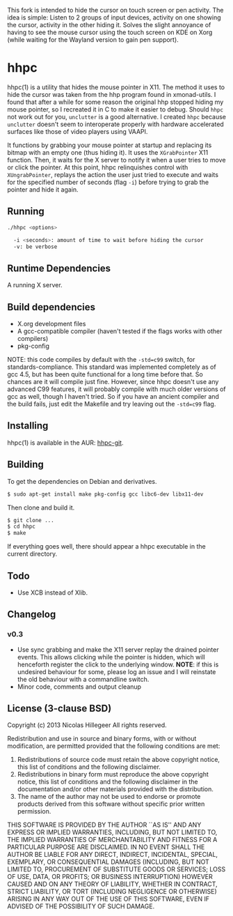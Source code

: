 This fork is intended to hide the cursor on touch screen or pen activity. The idea is simple: Listen to 2 groups of input devices, activity on one showing the cursor, activity in the other hiding it. Solves the slight annoyance of having to see the mouse cursor using the touch screen on KDE on Xorg (while waiting for the Wayland version to gain pen support). 

hhpc
====

hhpc(1) is a utility that hides the mouse pointer in X11. The method it
uses to hide the cursor was taken from the hhp program found in
xmonad-utils. I found that after a while for some reason the original
hhp stopped hiding my mouse pointer, so I recreated it in C to make it
easier to debug. Should `hhpc` not work out for you, `unclutter` is a
good alternative. I created `hhpc` because `unclutter` doesn't seem to
interoperate properly with hardware accelerated surfaces like those of
video players using VAAPI.

It functions by grabbing your mouse pointer at startup and replacing its
bitmap with an empty one (thus hiding it). It uses the `XGrabPointer`
X11 function. Then, it waits for the X server to notify it when a user
tries to move or click the pointer. At this point, hhpc relinquishes
control with `XUngrabPointer`, replays the action the user just tried to
execute and waits for the specified number of seconds (flag `-i`) before
trying to grab the pointer and hide it again.

Running
-------

```sh
./hhpc <options>

  -i <seconds>: amount of time to wait before hiding the cursor
  -v: be verbose
```

Runtime Dependencies
--------------------

A running X server.

Build dependencies
------------------

- X.org development files
- A gcc-compatible compiler (haven't tested if the flags works with
  other compilers)
- pkg-config

NOTE: this code compiles by default with the `-std=c99` switch, for
standards-compliance. This standard was implemented completely as of gcc
4.5, but has been quite functional for a long time before that. So
chances are it will compile just fine. However, since hhpc doesn't use
any advanced C99 features, it will probably compile with much older
versions of gcc as well, though I haven't tried. So if you have an
ancient compiler and the build fails, just edit the Makefile and try
leaving out the `-std=c99` flag.

Installing
---------

hhpc(1) is available in the AUR:
[hhpc-git](https://aur.archlinux.org/packages/hhpc-git/).

Building
--------

To get the dependencies on Debian and derivatives.

```sh
$ sudo apt-get install make pkg-config gcc libc6-dev libx11-dev
```

Then clone and build it.

```sh
$ git clone ...
$ cd hhpc
$ make
```

If everything goes well, there should appear a hhpc executable in the
current directory.

Todo
----

- Use XCB instead of Xlib.

Changelog
---------

### v0.3

- Use sync grabbing and make the X11 server replay the drained pointer
  events. This allows clicking while the pointer is hidden, which will
  henceforth register the click to the underlying window. **NOTE**: if
  this is undesired behaviour for some, please log an issue and I will
  reinstate the old behaviour with a commandline switch.
- Minor code, comments and output cleanup

License (3-clause BSD)
----------------------

Copyright (c) 2013 Nicolas Hillegeer <nicolas at hillegeer dot com>
All rights reserved.

Redistribution and use in source and binary forms, with or without
modification, are permitted provided that the following conditions
are met:
1. Redistributions of source code must retain the above copyright
   notice, this list of conditions and the following disclaimer.
2. Redistributions in binary form must reproduce the above copyright
   notice, this list of conditions and the following disclaimer in the
   documentation and/or other materials provided with the distribution.
3. The name of the author may not be used to endorse or promote products
   derived from this software without specific prior written permission.

THIS SOFTWARE IS PROVIDED BY THE AUTHOR ``AS IS'' AND ANY EXPRESS OR
IMPLIED WARRANTIES, INCLUDING, BUT NOT LIMITED TO, THE IMPLIED WARRANTIES
OF MERCHANTABILITY AND FITNESS FOR A PARTICULAR PURPOSE ARE DISCLAIMED.
IN NO EVENT SHALL THE AUTHOR BE LIABLE FOR ANY DIRECT, INDIRECT,
INCIDENTAL, SPECIAL, EXEMPLARY, OR CONSEQUENTIAL DAMAGES (INCLUDING, BUT
NOT LIMITED TO, PROCUREMENT OF SUBSTITUTE GOODS OR SERVICES; LOSS OF USE,
DATA, OR PROFITS; OR BUSINESS INTERRUPTION) HOWEVER CAUSED AND ON ANY
THEORY OF LIABILITY, WHETHER IN CONTRACT, STRICT LIABILITY, OR TORT
(INCLUDING NEGLIGENCE OR OTHERWISE) ARISING IN ANY WAY OUT OF THE USE OF
THIS SOFTWARE, EVEN IF ADVISED OF THE POSSIBILITY OF SUCH DAMAGE.
